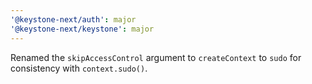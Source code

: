 ```yaml
---
'@keystone-next/auth': major
'@keystone-next/keystone': major
---
```


Renamed the `skipAccessControl` argument to `createContext` to `sudo` for consistency with `context.sudo()`.
